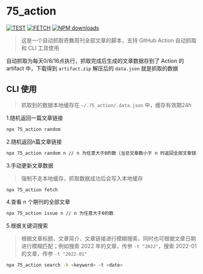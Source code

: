 # 75_action

[![TEST](https://github.com/JohnieXu/75_action/actions/workflows/run.yml/badge.svg)](https://github.com/JohnieXu/75_action/actions/workflows/run.yml)
[![FETCH](https://github.com/JohnieXu/75_action/actions/workflows/fetch.yml/badge.svg)](https://github.com/JohnieXu/75_action/actions/workflows/fetch.yml)
[![NPM downloads](https://img.shields.io/npm/dm/75_action)](https://www.npmjs.com/package/75_action)

> 这是一个自动抓取奇舞周刊全部文章的脚本，支持 GitHub Action 自动抓取和 CLI 工具使用

自动抓取为每天0/8/16点执行，抓取完成后生成的文章数据存到了 Action 的 artifact 中，下载得到 `artifact.zip` 解压后的 `data.json` 就是抓取的数据

## CLI 使用

> 抓取到的数据本地缓存在 `~/.75_action/.data.json` 中，缓存有效期24h

1.随机返回一篇文章链接

```bash
npx 75_action random
```

2.随机返回n篇文章链接

```bash
npx 75_action random n // n 为任意大于0的数（当总文章数小于 n 时返回全部文章链接）
```

3.手动更新文章数据

> 强制不走本地缓存，抓取数据成功后会写入本地缓存

```bash
npx 75_action fetch
```

4.查看 n 个期刊的全部文章

```bash
npx 75_action issue n // n 为任意大于0的数
```

5.根据关键词搜索

> 根据文章标题、文章简介、文章链接进行模糊搜索，同时也可根据文章日期进行模糊匹配；例如搜索 2022 年的文章，传参 `-t "2022"`，搜索 2022-01 的文章，传参 `-t "2022-01"`

```bash
npx 75_action search -k <keyword> -t <date>
```
